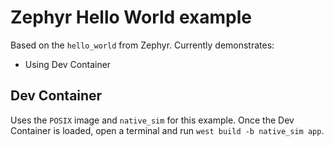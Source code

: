# Zephyr Hello World example

Based on the `hello_world` from Zephyr. Currently demonstrates:

* Using Dev Container

## Dev Container

Uses the `POSIX` image and `native_sim` for this example. Once the Dev Container is loaded, open a terminal and run `west build -b native_sim app`.
